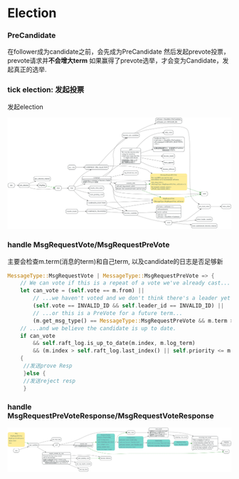 # Election

### PreCandidate

在follower成为candidate之前，会先成为PreCandidate
然后发起prevote投票，prevote请求并<b>不会增大term</b>
如果赢得了prevote选举，才会变为Candidate，发起真正的选举.

### tick election: 发起投票

发起election

![](./dot/tick-election.svg)

### handle MsgRequestVote/MsgRequestPreVote

主要会检查m.term(消息的term)和自己term, 以及candidate的日志是否足够新

```rust
MessageType::MsgRequestVote | MessageType::MsgRequestPreVote => {
    // We can vote if this is a repeat of a vote we've already cast...
    let can_vote = (self.vote == m.from) ||
        // ...we haven't voted and we don't think there's a leader yet in this term...
        (self.vote == INVALID_ID && self.leader_id == INVALID_ID) ||
        // ...or this is a PreVote for a future term...
        (m.get_msg_type() == MessageType::MsgRequestPreVote && m.term > self.term);
    // ...and we believe the candidate is up to date.
    if can_vote
        && self.raft_log.is_up_to_date(m.index, m.log_term)
        && (m.index > self.raft_log.last_index() || self.priority <= m.priority)
    {
     //发送prove Resp
     }else {
     //发送reject resp
     }
```

### handle MsgRequestPreVoteResponse/MsgRequestVoteResponse

![](./dot/handle_msg_vote_resp.svg)
